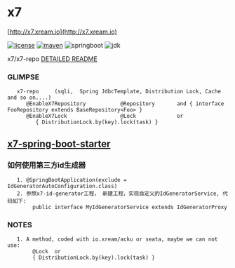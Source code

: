 # x7
   [http://x7.xream.io](http://x7.xream.io) 
   
[![license](https://img.shields.io/github/license/x-ream/x7.svg)](https://www.apache.org/licenses/LICENSE-2.0.html)
[![maven](https://img.shields.io/maven-central/v/io.xream.x7/x7-parent.svg)](https://search.maven.org/search?q=io.xream)
![springboot](https://img.shields.io/badge/springboot-v3.2.2-green.svg)
![jdk](https://img.shields.io/badge/jdk-v17.0.8-orange.svg)

   x7/x7-repo [DETAILED README](https://github.com/x-ream/x7/blob/master/x7-repo/README.md)


### GLIMPSE
       
       x7-repo     (sqli,  Spring JdbcTemplate, Distribution Lock, Cache and so on....)
          @EnableX7Repository           @Repository       and { interface FooRepository extends BaseRepository<Foo> }
          @EnableX7Lock                 @Lock             or  
             { DistributionLock.by(key).lock(task) }

        
## [x7-spring-boot-starter](https://github.com/x-ream/x7-spring-boot-starter)


###  如何使用第三方id生成器
       1. @SpringBootApplication(exclude = IdGeneratorAutoConfiguration.class)
       2. 参照x7-id-generator工程， 新建工程，实现自定义的IdGeneratorService, 代码如下:
            public interface MyIdGeneratorService extends IdGeneratorProxy       
       
### NOTES
       1. A method, coded with io.xream/acku or seata, maybe we can not use:
            @Lock  or 
            { DistributionLock.by(key).lock(task) }
 
            